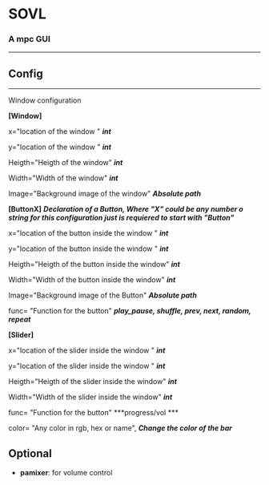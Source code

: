 # SOVL

### A mpc GUI
---
## Config
---
Window configuration

**[Window]**

x="location of the window "	***int***

y="location of the window "	***int***

Heigth="Heigth of the window"	***int***

Width="Width of the window"	***int***

Image="Background image of the window"     ***Absolute path***

**[ButtonX]** ***Declaration of a Button, Where "X" could be any number o string for this configuration just is requiered to start with "Button"***

x="location of the button inside the window "	***int***

y="location of the button inside the  window "	***int***

Heigth="Heigth of the button inside the  window"	***int***

Width="Width of the button inside the  window"	***int***

Image="Background image of the Button"     ***Absolute path***

func= "Function for the button"  ***play_pause, shuffle, prev, next, random, repeat***

**[Slider]** 

x="location of the slider inside the window "	***int***

y="location of the slider inside the  window "	***int***

Heigth="Heigth of the slider inside the  window"	***int***

Width="Width of the slider inside the  window"	***int***

func= "Function for the button"  ***progress/vol ***

color= "Any color in rgb, hex or name", ***Change the color of the bar***


## Optional

+ **pamixer**: for volume control
